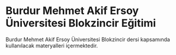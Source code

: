 # Burdur Mehmet Akif Ersoy Üniversitesi Blokzincir Eğitimi 
Burdur Mehmet Akif Ersoy Üniversitesi Blokzincir dersi kapsamında kullanılacak materyalleri içermektedir.
